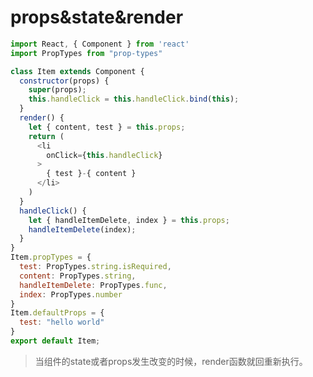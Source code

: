 # props&state&render

<!-- ![relatiion](./img/attributeRelation.jpg) -->

```js
import React, { Component } from 'react'
import PropTypes from "prop-types"

class Item extends Component {
  constructor(props) {
    super(props);
    this.handleClick = this.handleClick.bind(this);
  }
  render() {
    let { content, test } = this.props;
    return (
      <li
        onClick={this.handleClick}
      >
        { test }-{ content }
      </li>
    )
  }
  handleClick() {
    let { handleItemDelete, index } = this.props;
    handleItemDelete(index);
  }
}
Item.propTypes = {
  test: PropTypes.string.isRequired,
  content: PropTypes.string,
  handleItemDelete: PropTypes.func,
  index: PropTypes.number
}
Item.defaultProps = {
  test: "hello world"
}
export default Item;
```

> 当组件的state或者props发生改变的时候，render函数就回重新执行。